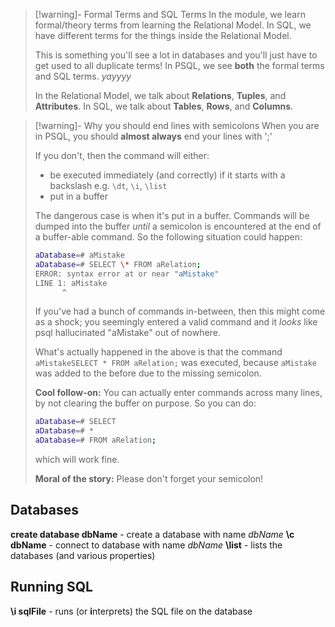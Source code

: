 >[!warning]- Formal Terms and SQL Terms
>In the module, we learn formal/theory terms from learning the Relational Model.
>In SQL, we have different terms for the things inside the Relational Model.
> 
>This is something you'll see a lot in databases and you'll just have to get used to all duplicate terms! 
>In PSQL, we see **both** the formal terms and SQL terms. *yayyyy*
>
>In the Relational Model, we talk about **Relations**, **Tuples**, and **Attributes**.
>In SQL, we talk about **Tables**, **Rows**, and **Columns**.

>[!warning]- Why you should end lines with semicolons
>When you are in PSQL, you should **almost always** end your lines with ';'
>
>If you don't, then the command will either:
>- be executed immediately (and correctly) if it starts with a backslash e.g. `\dt`, `\i`, `\list`
>- put in a buffer
>  
>  The dangerous case is when it's put in a buffer.
>  Commands will be dumped into the buffer *until* a semicolon is encountered at the end of a buffer-able command.
>  So the following situation could happen:
>  ```bash
>  aDatabase=# aMistake
>  aDatabase=# SELECT \* FROM aRelation; 
>  ERROR: syntax error at or near "aMistake"
>  LINE 1: aMistake
>        ^
>  ```
>  
>  If you've had a bunch of commands in-between, then this might come as a shock; you seemingly entered a valid command and it *looks* like psql hallucinated "aMistake" out of nowhere. 
>  
>  What's actually happened in the above is that the command `aMistakeSELECT * FROM aRelation;` was executed, because `aMistake` was added to the before due to the missing semicolon. 
>  
>  **Cool follow-on:** You can actually enter commands across many lines, by not clearing the buffer on purpose. So you can do:
>  ```bash
>  aDatabase=# SELECT
>  aDatabase=# *
>  aDatabase=# FROM aRelation;
>  ```
>  which will work fine. 
>  
>  **Moral of the story:** Please don't forget your semicolon!

 
## Databases

**create database dbName** - create a database with name *dbName*
**\c dbName** - connect to database with name *dbName*
**\list** - lists the databases (and various properties)
## Running SQL

**\i sqlFile** - runs (or **i**nterprets) the SQL file on the database